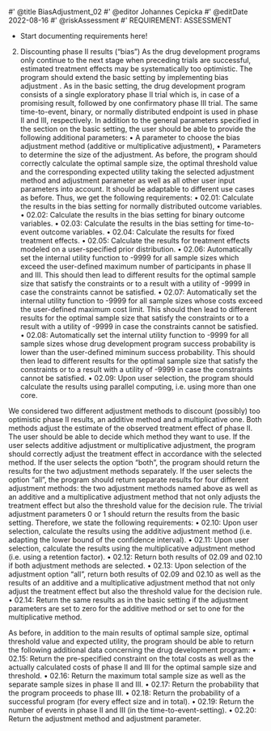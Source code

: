 #' @title BiasAdjustment_02
#' @editor Johannes Cepicka
#' @editDate 2022-08-16
#' @riskAssessment
#' REQUIREMENT: ASSESSMENT

+ Start documenting requirements here!

02. Discounting phase II results (“bias”)
As the drug development programs only continue to the next stage when preceding trials are successful, estimated treatment effects may be systematically too optimistic. The program should extend the basic setting by implementing bias adjustment . As in the basic setting, the drug development program consists of a single exploratory phase II trial which is, in case of a promising result, followed by one confirmatory phase III trial. The same time-to-event, binary, or normally distributed endpoint is used in phase II and III, respectively. In addition to the general parameters specified in the section on the basic setting, the user should be able to provide the following additional parameters:
•	A parameter to choose the bias adjustment method (additive or multiplicative adjustment),
•	Parameters to determine the size of the adjustment.
As before, the program should correctly calculate the optimal sample size, the optimal threshold value and the corresponding expected utility taking the selected adjustment method and adjustment parameter as well as all other user input parameters into account. It should be adaptable to different use cases as before. Thus, we get the following requirements:
•	02.01: Calculate the results in the bias setting for normally distributed outcome variables.
•	02.02: Calculate the results in the bias setting for binary outcome variables.
•	02.03: Calculate the results in the bias setting for time-to-event outcome variables.
•	02.04: Calculate the results for fixed treatment effects.
•	02.05: Calculate the results for treatment effects modeled on a user-specified prior distribution.
•	02.06:  Automatically set the internal utility function to -9999 for all sample sizes which exceed the user-defined maximum number of participants in phase II and III. This should then lead to different results for the optimal sample size that satisfy the constraints or to a result with a utility of -9999 in case the constraints cannot be satisfied.
•	02.07: Automatically set the internal utility function to -9999 for all sample sizes whose costs exceed the user-defined maximum cost limit. This should then lead to different results for the optimal sample size that satisfy the constraints or to a result with a utility of -9999 in case the constraints cannot be satisfied.
•	02.08: Automatically set the internal utility function to -9999 for all sample sizes whose drug development program success probability is lower than the user-defined miminum success probability. This should then lead to different results for the optimal sample size that satisfy the constraints or to a result with a utility of -9999 in case the constraints cannot be satisfied.
•	02.09: Upon user selection, the program should calculate the results using parallel computing, i.e. using more than one core.

We considered two different adjustment methods to discount (possibly) too optimistic phase II results, an additive method and a multiplicative one. Both methods adjust the estimate of the observed treatment effect of phase II. The user should be able to decide which method they want to use. If the user selects additive adjustment or multiplicative adjustment, the program should correctly adjust the treatment effect in accordance with the selected method. If the user selects the option “both”, the program should return the results for the two adjustment methods separately. If the user selects the option “all”, the program should return separate results for four different adjustment methods: the two adjustment methods named above as well as an additive and a multiplicative adjustment method that not only adjusts the treatment effect but also the threshold value for the decision rule. The trivial adjustment parameters 0 or 1 should return the results from the basic setting. Therefore, we state the following requirements:
•	02.10: Upon user selection, calculate the results using the additive adjustment method (i.e. adapting the lower bound of the confidence interval).
•	02.11: Upon user selection, calculate the results using the multiplicative adjustment method (i.e. using a retention factor).
•	02.12: Return both results of 02.09 and 02.10 if both adjustment methods are selected.
•	02.13: Upon selection of the adjustment option “all”, return both results of 02.09 and 02.10 as well as the results of an additive and a multiplicative adjustment method that not only adjust the treatment effect but also the threshold value for the decision rule.
•	02.14: Return the same results as in the basic setting if the adjustment parameters are set to zero for the additive method or set to one for the multiplicative method.

As before, in addition to the main results of optimal sample size, optimal threshold value and expected utility, the program should be able to return the following additional data concerning the drug development program:
•	02.15: Return the pre-specified constraint on the total costs as well as the actually calculated costs of phase II and III for the optimal sample size and threshold.
•	02.16: Return the maximum total sample size as well as the separate sample sizes in phase II and III.
•	02.17: Return the probability that the program proceeds to phase III.
•	02.18: Return the probability of a successful program (for every effect size and in total).
•	02.19: Return the number of events in phase II and III (in the time-to-event-setting).
•	02.20: Return the adjustment method and adjustment parameter.
